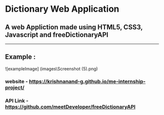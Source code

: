 # **Dictionary Web Application** 

## A web Appliction made using HTML5, CSS3, Javascript and freeDictionaryAPI

-------------------------------------------------------------------------

## Example :

![exampleImage] (images\Screenshot (5).png)

### **website** - https://krishnanand-g.github.io/me-internship-project/ 

### **API Link** - https://github.com/meetDeveloper/freeDictionaryAPI



